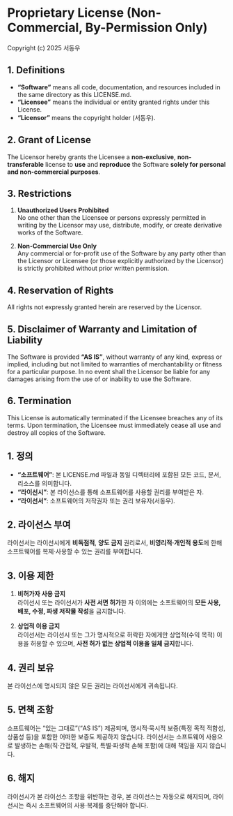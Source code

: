 # Proprietary License (Non-Commercial, By-Permission Only)

Copyright (c) 2025 서동우

## 1. Definitions
- **“Software”** means all code, documentation, and resources included in the same directory as this LICENSE.md.
- **“Licensee”** means the individual or entity granted rights under this License.
- **“Licensor”** means the copyright holder (서동우).

## 2. Grant of License
The Licensor hereby grants the Licensee a **non-exclusive**, **non-transferable** license to **use** and **reproduce** the Software **solely for personal and non-commercial purposes**.

## 3. Restrictions
1. **Unauthorized Users Prohibited**  
   No one other than the Licensee or persons expressly permitted in writing by the Licensor may use, distribute, modify, or create derivative works of the Software.

2. **Non-Commercial Use Only**  
   Any commercial or for-profit use of the Software by any party other than the Licensor or Licensee (or those explicitly authorized by the Licensor) is strictly prohibited without prior written permission.

## 4. Reservation of Rights
All rights not expressly granted herein are reserved by the Licensor.

## 5. Disclaimer of Warranty and Limitation of Liability
The Software is provided **“AS IS”**, without warranty of any kind, express or implied, including but not limited to warranties of merchantability or fitness for a particular purpose. In no event shall the Licensor be liable for any damages arising from the use of or inability to use the Software.

## 6. Termination
This License is automatically terminated if the Licensee breaches any of its terms. Upon termination, the Licensee must immediately cease all use and destroy all copies of the Software.


## 1. 정의
- **“소프트웨어”**: 본 LICENSE.md 파일과 동일 디렉터리에 포함된 모든 코드, 문서, 리소스를 의미합니다.
- **“라이선시”**: 본 라이선스를 통해 소프트웨어를 사용할 권리를 부여받은 자.
- **“라이선서”**: 소프트웨어의 저작권자 또는 권리 보유자(서동우).

## 2. 라이선스 부여
라이선서는 라이선시에게 **비독점적**, **양도 금지** 권리로서, **비영리적·개인적 용도**에 한해 소프트웨어를 복제·사용할 수 있는 권리를 부여합니다.

## 3. 이용 제한
1. **비허가자 사용 금지**  
   라이선시 또는 라이선서가 **사전 서면 허가**한 자 이외에는 소프트웨어의 **모든 사용, 배포, 수정, 파생 저작물 작성**을 금지합니다.

2. **상업적 이용 금지**  
   라이선서는 라이선시 또는 그가 명시적으로 허락한 자에게만 상업적(수익 목적) 이용을 허용할 수 있으며, **사전 허가 없는 상업적 이용을 일체 금지**합니다.

## 4. 권리 보유
본 라이선스에 명시되지 않은 모든 권리는 라이선서에게 귀속됩니다.

## 5. 면책 조항
소프트웨어는 “있는 그대로”(“AS IS”) 제공되며, 명시적·묵시적 보증(특정 목적 적합성, 상품성 등)을 포함한 어떠한 보증도 제공하지 않습니다. 라이선서는 소프트웨어 사용으로 발생하는 손해(직·간접적, 우발적, 특별·파생적 손해 포함)에 대해 책임을 지지 않습니다.

## 6. 해지
라이선시가 본 라이선스 조항을 위반하는 경우, 본 라이선스는 자동으로 해지되며, 라이선시는 즉시 소프트웨어의 사용·복제를 중단해야 합니다.

